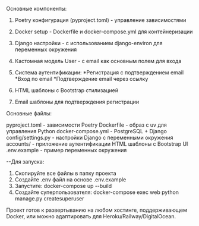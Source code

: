 Основные компоненты:

1. Poetry конфигурация (pyproject.toml) - управление зависимостями
2. Docker setup - Dockerfile и docker-compose.yml для контейнеризации
3. Django настройки - с использованием django-environ для переменных окружения
4. Кастомная модель User - с email как основным полем для входа
5. Система аутентификации:
 *Регистрация с подтверждением email
 *Вход по email
 *Подтверждение email через ссылку

6. HTML шаблоны с Bootstrap стилизацией
7. Email шаблоны для подтверждения регистрации

Основные файлы:

pyproject.toml - зависимости Poetry
Dockerfile - образ с uv для управления Python
docker-compose.yml - PostgreSQL + Django
config/settings.py - настройки Django с переменными окружения
accounts/ - приложение аутентификации
HTML шаблоны с Bootstrap UI
.env.example - пример переменных окружения

--Для запуска:

1. Скопируйте все файлы в папку проекта
2. Создайте .env файл на основе .env.example
3. Запустите: docker-compose up --build
4. Создайте суперпользователя: docker-compose exec web python manage.py createsuperuser

Проект готов к развертыванию на любом хостинге, поддерживающем Docker, или можно адаптировать для Heroku/Railway/DigitalOcean.